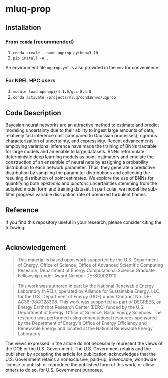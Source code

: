 # mluq-prop

## Installation
### From `conda` (recommended)

1. `conda create --name uqprop python=3.10`
2. `pip install -e .`

An environment file `uqprop.yml` is also provided in the `env` for convenience.

### For NREL HPC users
1. `module load openmpi/4.1.0/gcc-8.4.0`
2. `conda activate /projects/mluq/condaEnvs/uqprop`

## Code Description
Bayesian neural networks are an attractive method to estimate and predict modeling uncertainty due to their ability to ingest large amounts of data, relatively fast inference cost (compared to Gaussian processes), rigorous characterization of uncertainty, and expressivity. Recent advancements employing variational inference have made the training of BNNs tractable for large models and amenable to large datasets. BNNs reformulate deterministic deep learning models as point-estimators and emulate the construction of an ensemble of neural nets by assigning a probability distribution to each network parameter. Thus, they generate a predictive distribution by sampling the parameter distributions and collecting the resulting distribution of point estimates. We explore the use of BNNs for quantifying both _epistemic_ and _aleatoric_ uncertainties stemming from the adopted model form and training dataset. In particular, we model the sub-filter progress variable dissipation rate of premixed turbulent flames.

## Reference
If you find this repository useful in your research, please consider citing the following:
```

```

## Acknowledgement
> This material is based upon work supported by the U.S. Department of Energy, Office of Science, Office of Advanced Scientific Computing Research, Department of Energy Computational Science Graduate Fellowship under Award Number DE-SC0021110.

> This work was authored in part by the National Renewable Energy Laboratory (NREL), operated by Alliance for Sustainable Energy, LLC, for the U.S. Department of Energy (DOE) under Contract No. DE-AC36-08GO28308. This work was supported as part of DEGREES, an Energy Earthshot Research Center (EERC) funded by the U.S. Department of Energy, Office of Science, Basic Energy Sciences. The research was performed using computational resources sponsored by the Department of Energy's Office of Energy Efficiency and Renewable Energy and located at the National Renewable Energy Laboratory.

The views expressed in the article do not necessarily represent the views of the DOE or the U.S. Government. The U.S. Government retains and the publisher, by accepting the article for publication, acknowledges that the U.S. Government retains a nonexclusive, paid-up, irrevocable, worldwide license to publish or reproduce the published form of this work, or allow others to do so, for U.S. Government purposes.